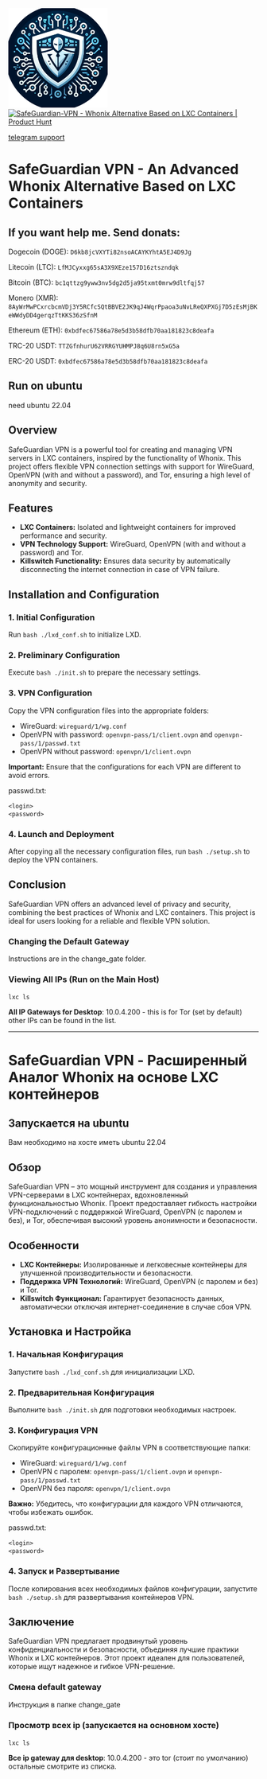 <img src='logo.png' width='200'>
<a href="https://www.producthunt.com/posts/safeguardian-vpn?utm_source=badge-featured&utm_medium=badge&utm_souce=badge-safeguardian&#0045;vpn" target="_blank"><img src="https://api.producthunt.com/widgets/embed-image/v1/featured.svg?post_id=430245&theme=light" alt="SafeGuardian&#0045;VPN - Whonix&#0032;Alternative&#0032;Based&#0032;on&#0032;LXC&#0032;Containers | Product Hunt" style="width: 250px; height: 54px;" width="250" height="54" /></a> 


[telegram support](https://t.me/SafeGuardian_VPN)

# SafeGuardian VPN - An Advanced Whonix Alternative Based on LXC Containers 

## If you want help me. Send donats:

Dogecoin (DOGE): `D6kb8jcVXYTi82nsoACAYKYhtA5EJ4D9Jg`

Litecoin (LTC): `LfMJCyxxg65sA3X9XEze157D16ztszndqk`

Bitcoin (BTC): `bc1qttzg9yww3nv5dg2d5ja95txmt0mrw9dltfqj57`

Monero (XMR): `8AyWrMwPCxrcbcmVDj3Y5RCfcSQtBBVE2JK9qJ4WqrPpaoa3uNvLReQXPXGj7D5zEsMjBKeWWdyDD4gerqzTtKKS36zSfnM`

Ethereum (ETH): `0xbdfec67586a78e5d3b58dfb70aa181823c8deafa`

TRC-20 USDT: `TTZGfnhurU62VRRGYUHMPJ8q6U8rn5xG5a`

ERC-20 USDT: `0xbdfec67586a78e5d3b58dfb70aa181823c8deafa`


## Run on ubuntu
need ubuntu 22.04

## Overview
SafeGuardian VPN is a powerful tool for creating and managing VPN servers in LXC containers, inspired by the functionality of Whonix. This project offers flexible VPN connection settings with support for WireGuard, OpenVPN (with and without a password), and Tor, ensuring a high level of anonymity and security.

## Features
- **LXC Containers:** Isolated and lightweight containers for improved performance and security.
- **VPN Technology Support:** WireGuard, OpenVPN (with and without a password) and Tor.
- **Killswitch Functionality:** Ensures data security by automatically disconnecting the internet connection in case of VPN failure.

## Installation and Configuration

### 1. Initial Configuration
Run `bash ./lxd_conf.sh` to initialize LXD.

### 2. Preliminary Configuration
Execute `bash ./init.sh` to prepare the necessary settings.

### 3. VPN Configuration
Copy the VPN configuration files into the appropriate folders:
- WireGuard: `wireguard/1/wg.conf`
- OpenVPN with password: `openvpn-pass/1/client.ovpn` and `openvpn-pass/1/passwd.txt`
- OpenVPN without password: `openvpn/1/client.ovpn`

**Important:** Ensure that the configurations for each VPN are different to avoid errors.

passwd.txt:
```
<login>
<password>
```

### 4. Launch and Deployment
After copying all the necessary configuration files, run `bash ./setup.sh` to deploy the VPN containers.

## Conclusion
SafeGuardian VPN offers an advanced level of privacy and security, combining the best practices of Whonix and LXC containers. This project is ideal for users looking for a reliable and flexible VPN solution.

### Changing the Default Gateway
Instructions are in the change_gate folder.

### Viewing All IPs (Run on the Main Host)
`lxc ls`

**All IP Gateways for Desktop**: 
    10.0.4.200 - this is for Tor (set by default)
other IPs can be found in the list.

___
# SafeGuardian VPN - Расширенный Аналог Whonix на основе LXC контейнеров

## Запускается на ubuntu
Вам необходимо на хосте иметь ubuntu 22.04

## Обзор
SafeGuardian VPN – это мощный инструмент для создания и управления VPN-серверами в LXC контейнерах, вдохновленный функциональностью Whonix. Проект предоставляет гибкость настройки VPN-подключений с поддержкой WireGuard, OpenVPN (с паролем и без), и Tor, обеспечивая высокий уровень анонимности и безопасности.

## Особенности
- **LXC Контейнеры:** Изолированные и легковесные контейнеры для улучшенной производительности и безопасности.
- **Поддержка VPN Технологий:** WireGuard, OpenVPN (с паролем и без) и Tor.
- **Killswitch Функционал:** Гарантирует безопасность данных, автоматически отключая интернет-соединение в случае сбоя VPN.

## Установка и Настройка

### 1. Начальная Конфигурация
Запустите `bash ./lxd_conf.sh` для инициализации LXD.

### 2. Предварительная Конфигурация
Выполните `bash ./init.sh` для подготовки необходимых настроек.

### 3. Конфигурация VPN
Скопируйте конфигурационные файлы VPN в соответствующие папки:
- WireGuard: `wireguard/1/wg.conf`
- OpenVPN с паролем: `openvpn-pass/1/client.ovpn` и `openvpn-pass/1/passwd.txt`
- OpenVPN без пароля: `openvpn/1/client.ovpn`

**Важно:** Убедитесь, что конфигурации для каждого VPN отличаются, чтобы избежать ошибок.

passwd.txt:
```
<login>
<password>
```

### 4. Запуск и Развертывание
После копирования всех необходимых файлов конфигурации, запустите `bash ./setup.sh` для развертывания контейнеров VPN.

## Заключение
SafeGuardian VPN предлагает продвинутый уровень конфиденциальности и безопасности, объединяя лучшие практики Whonix и LXC контейнеров. Этот проект идеален для пользователей, которые ищут надежное и гибкое VPN-решение.

### Смена default gateway
Инструкция в папке change_gate

### Просмотр всех ip (запускается на основном хосте)
`lxc ls`

**Все ip gateway для desktop**: 
    10.0.4.200 - это tor (стоит по умолчанию)
остальные смотрите из списка.
